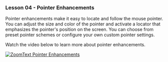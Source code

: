 ### Lesson 04 - Pointer Enhancements

Pointer enhancements make it easy to locate and follow the mouse pointer. You can adjust the size and color of the pointer and activate a locator that emphasizes the pointer's position on the screen. You can choose from preset pointer schemes or configure your own custom pointer settings.

Watch the video below to learn more about pointer enhancements.

[![ZoomText Pointer Enhancements](https://img.youtube.com/vi/DJUpCan0moM/0.jpg)](https://www.youtube.com/watch?v=DJUpCan0moM "ZoomText Pointer Enhancements")
